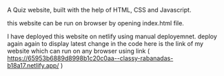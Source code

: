 A Quiz website, built with the help of HTML, CSS and Javascript.

this website can be run on browser by opening index.html file.

I have deployed this website on netlify using manual deployemnet.  deploy again again to display latest change in the code
here is the link of my website which can run on any browser using link 
( https://65953b6889d8998b1c20c0aa--classy-rabanadas-b18a17.netlify.app/ )